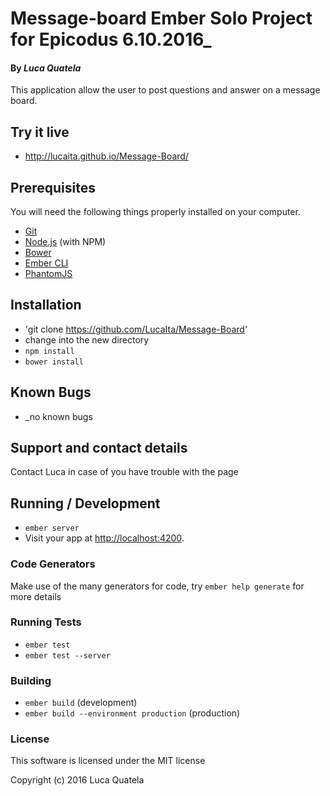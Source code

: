 # Message-board Ember Solo Project for Epicodus 6.10.2016_
#### By _**Luca Quatela**_

This application allow the user to post questions and answer on a message board.

## Try it live

* http://lucaita.github.io/Message-Board/

## Prerequisites

You will need the following things properly installed on your computer.

* [Git](http://git-scm.com/)
* [Node.js](http://nodejs.org/) (with NPM)
* [Bower](http://bower.io/)
* [Ember CLI](http://ember-cli.com/)
* [PhantomJS](http://phantomjs.org/)

## Installation

* 'git clone https://github.com/LucaIta/Message-Board'
* change into the new directory
* `npm install`
* `bower install`

## Known Bugs
* _no known bugs

## Support and contact details

Contact Luca in case of you have trouble with the page

## Running / Development

* `ember server`
* Visit your app at [http://localhost:4200](http://localhost:4200).

### Code Generators

Make use of the many generators for code, try `ember help generate` for more details

### Running Tests

* `ember test`
* `ember test --server`

### Building

* `ember build` (development)
* `ember build --environment production` (production)

### License

This software is licensed under the MIT license

Copyright (c) 2016 Luca Quatela
